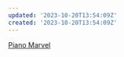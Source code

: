 ```yaml
---
updated: '2023-10-20T13:54:09Z'
created: '2023-10-20T13:54:09Z'
---
```

[Piano Marvel](https://pianomarvel.com/)
